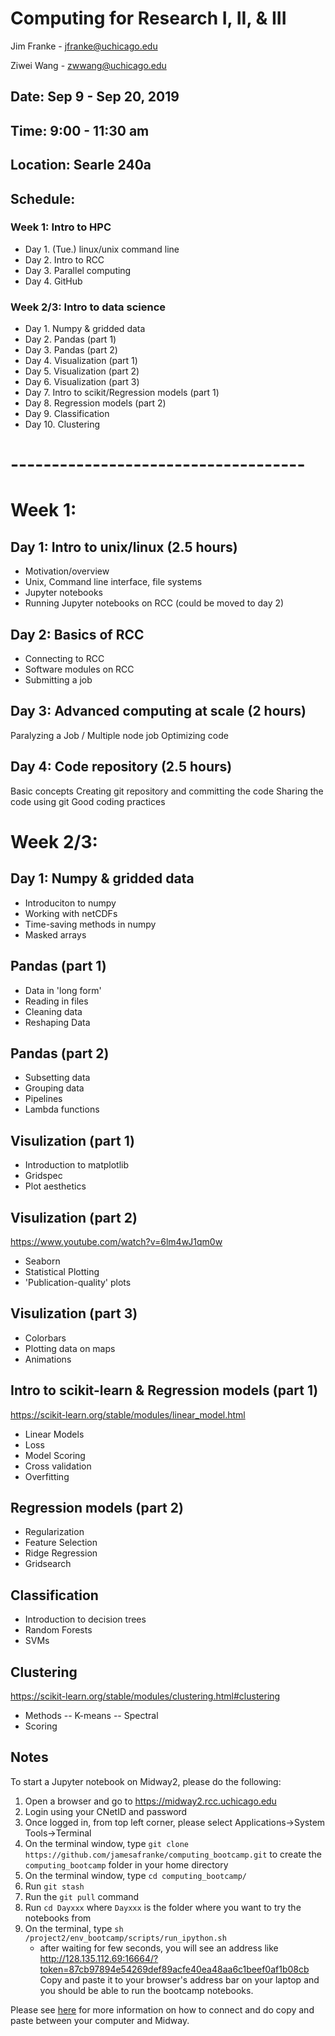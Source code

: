 # Computing for Research I, II, & III
Jim Franke - jfranke@uchicago.edu

Ziwei Wang - zwwang@uchicago.edu

## Date: Sep 9 - Sep 20, 2019
## Time: 9:00 - 11:30 am
## Location: Searle 240a

## Schedule:
### Week 1: Intro to HPC
* Day 1. (Tue.) linux/unix command line
* Day 2. Intro to RCC
* Day 3. Parallel computing
* Day 4. GitHub

### Week 2/3: Intro to data science
* Day 1. Numpy & gridded data
* Day 2. Pandas (part 1)
* Day 3. Pandas (part 2)
* Day 4. Visualization (part 1)
* Day 5. Visualization (part 2)
* Day 6. Visualization (part 3)
* Day 7. Intro to scikit/Regression models (part 1)
* Day 8. Regression models (part 2)
* Day 9. Classification
* Day 10. Clustering

# ------------------------------------ 
# Week 1:
## Day 1: Intro to unix/linux (2.5 hours)
* Motivation/overview
* Unix, Command line interface, file systems
* Jupyter notebooks
* Running Jupyter notebooks on RCC (could be moved to day 2)

## Day 2: Basics of RCC
* Connecting to RCC
* Software modules on RCC
* Submitting a job

## Day 3: Advanced computing at scale (2 hours)
Paralyzing a Job / Multiple node job
Optimizing code

## Day 4: Code repository (2.5 hours)
Basic concepts
Creating git repository and committing the code
Sharing the code using git
Good coding practices

# Week 2/3:
## Day 1: Numpy & gridded data
* Introduciton to numpy
* Working with netCDFs
* Time-saving methods in numpy
* Masked arrays

## Pandas (part 1)
* Data in 'long form'
* Reading in files
* Cleaning data
* Reshaping Data

## Pandas (part 2)
* Subsetting data
* Grouping data
* Pipelines
* Lambda functions

## Visulization (part 1)
* Introduction to matplotlib
* Gridspec
* Plot aesthetics

## Visulization (part 2)
https://www.youtube.com/watch?v=6lm4wJ1qm0w
* Seaborn
* Statistical Plotting
* 'Publication-quality' plots

## Visulization (part 3)
* Colorbars
* Plotting data on maps
* Animations

## Intro to scikit-learn & Regression models (part 1)
https://scikit-learn.org/stable/modules/linear_model.html
* Linear Models
* Loss
* Model Scoring
* Cross validation
* Overfitting

## Regression models (part 2)
* Regularization
* Feature Selection
* Ridge Regression
* Gridsearch

## Classification
* Introduction to decision trees
* Random Forests
* SVMs

## Clustering
https://scikit-learn.org/stable/modules/clustering.html#clustering
* Methods -- K-means -- Spectral
* Scoring

## Notes
To start a Jupyter notebook on Midway2, please do the following:
1. Open a browser and go to https://midway2.rcc.uchicago.edu
2. Login using your CNetID and password
3. Once logged in, from top left corner, please select Applications->System Tools->Terminal
4. On the terminal window, type `git clone https://github.com/jamesafranke/computing_bootcamp.git` to create the `computing_bootcamp` folder in your home directory
5. On the terminal window, type `cd computing_bootcamp/`
7. Run `git stash`
8. Run the `git pull` command
9. Run `cd Dayxxx` where `Dayxxx` is the folder where you want to try the notebooks from
10. On the terminal, type `sh /project2/env_bootcamp/scripts/run_ipython.sh`
     * after waiting for few seconds, you will see an address like 
  http://128.135.112.69:16664/?token=87cb97894e54269def89acfe40ea48aa6c1beef0af1b08cb Copy and paste it to your browser's
  address bar on your laptop and you should be able to run the bootcamp notebooks.
  
  Please see [here](https://rcc.uchicago.edu/docs/connecting/index.html#connecting-with-thinlinc) for more information 
  on how to connect and do copy and paste between your computer and Midway.
